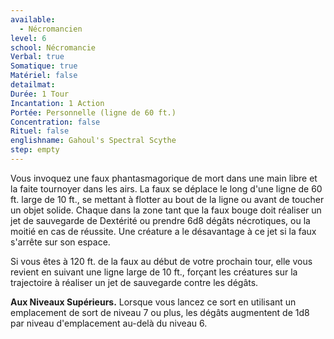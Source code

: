 ```yaml
---
available:
  - Nécromancien
level: 6
school: Nécromancie
Verbal: true
Somatique: true
Matériel: false
detailmat:
Durée: 1 Tour
Incantation: 1 Action
Portée: Personnelle (ligne de 60 ft.)
Concentration: false
Rituel: false
englishname: Gahoul's Spectral Scythe
step: empty
---
```

Vous invoquez une faux phantasmagorique de mort dans une main libre et la faite tournoyer dans les airs. La faux se déplace le long d'une ligne de 60 ft. large de 10 ft., se mettant à flotter au bout de la ligne ou avant de toucher un objet solide. Chaque dans la zone tant que la faux bouge doit réaliser un jet de sauvegarde de Dextérité ou prendre 6d8 dégâts nécrotiques, ou la moitié en cas de réussite. Une créature a le désavantage à ce jet si la faux s'arrête sur son espace.

Si vous êtes à 120 ft. de la faux au début de votre prochain tour, elle vous revient en suivant une ligne large de 10 ft., forçant les créatures sur la trajectoire à réaliser un jet de sauvegarde contre les dégâts.

__Aux Niveaux Supérieurs.__ Lorsque vous lancez ce sort en utilisant un emplacement de sort de niveau 7 ou plus, les dégâts augmentent de 1d8 par niveau d'emplacement au-delà du niveau 6.
